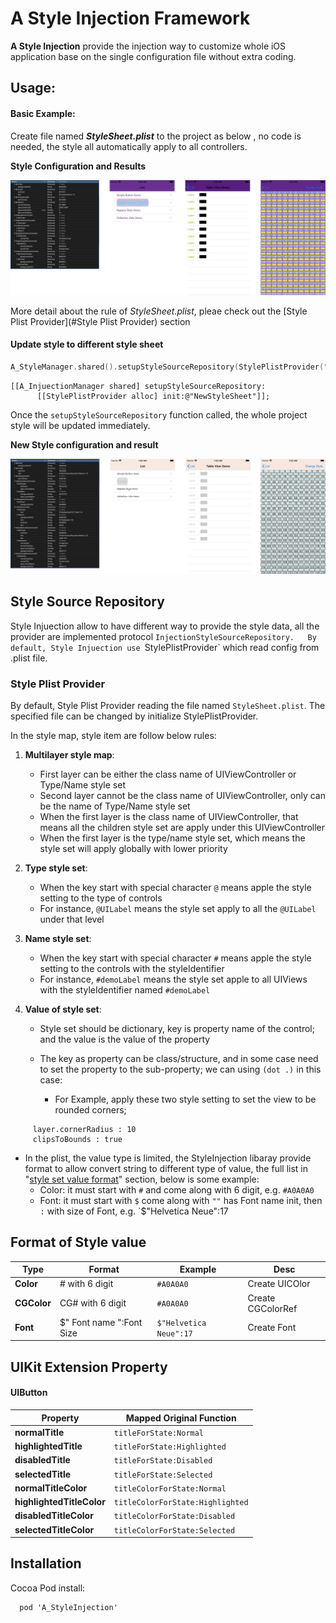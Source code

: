 # A Style Injection Framework

**A Style Injection** provide the injection way to customize whole iOS application base on the single configuration file without extra coding.



## Usage:



#### Basic Example:

Create file named ***StyleSheet.plist*** to the project as below , no code is needed, the style all automatically apply to all controllers.



**Style Configuration and Results**

![StyleSetting_1](./Example/ReadmePhotos/StyleSetting_1.png)

More detail about the rule of *StyleSheet.plist*, pleae check out the [Style Plist Provider](#Style Plist Provider) section




#### Update style to different style sheet

```swift
A_StyleManager.shared().setupStyleSourceRepository(StylePlistProvider("NewStyleSheet"))
```

```objc
[[A_InjuectionManager shared] setupStyleSourceRepository:
      [[StylePlistProvider alloc] init:@"NewStyleSheet"]];
```



Once the `setupStyleSourceRepository` function called, the whole project style will be updated immediately.



**New Style configuration and result**

![StyleSetting_1](./Example/ReadmePhotos/StyleSetting_2.png)



## Style Source Repository

Style Injuection allow to have different way to provide the style data, all the provider are  implemented protocol `InjectionStyleSourceRepository.  
By default, Style Injuection use `StylePlistProvider` which read config from .plist file.



### Style Plist Provider

By default, Style Plist Provider reading the file named `StyleSheet.plist`. The specified file can be changed by initialize StylePlistProvider.

In the style map, style item are follow below rules:

1. **Multilayer style map**:
   - First layer can be either the class name of UIViewController or Type/Name style set  
   - Second layer cannot be the class name of UIViewController, only can be the name of Type/Name style set
   - When the first layer is the class name of UIViewController, that means all the children style set are apply under this UIViewController
   - When the first layer is the type/name style set, which means the style set will apply globally with lower priority

2. **Type style set**:  
   - When the key start with special character `@` means apple the style setting to the type of controls
   - For instance, `@UILabel` means the style set apply to all the `@UILabel` under that level

3. **Name style set**:  
   - When the key start with special character `#` means apple the style setting to the controls with the styleIdentifier
   - For instance, `#demoLabel` means the style set apple to all UIViews with the styleIdentifier named `#demoLabel`  

4. **Value of style set**:  
   - Style set should be dictionary, key is property name of the control; and the value is the value of the property
   
   - The key as property can be class/structure, and in some case need to set the property to the sub-property; we can using `(dot .)` in this case:
     + For Example, apply these two style setting to set the view to be rounded corners; 
```
     layer.cornerRadius : 10
     clipsToBounds : true
```

   - In the plist, the value type is limited, the StyleInjection libaray provide format to allow convert string to different type of value, the full list in "[style set value format](#style_set_value_format)" section, below is some example:
     + Color: it must start with `#` and come along with 6 digit, e.g. `#A0A0A0`  
     + Font: it must start with `$` come along with `""` has Font name init, then `:` with size of Font, e.g. `$"Helvetica Neue":17



## Format of Style value

| Type  | Format                   | Example                | Desc |
| ----- | ------------------------ | ---------------------- | ---- |
| **Color** | \# with 6 digit          | `#A0A0A0`             | Create UICOlor |
| **CGColor** | CG\# with 6 digit | `#A0A0A0` | Create CGColorRef |
| **Font** | $" Font name ":Font Size | `$"Helvetica Neue":17` | Create Font |




## UIKit Extension Property

#### UIButton
| Property                   | Mapped Original Function       |
| ------------------------ | ---------------------- |
| **normalTitle** | `titleForState:Normal`             |
| **highlightedTitle** | `titleForState:Highlighted` |
| **disabledTitle** | `titleForState:Disabled` |
| **selectedTitle** | `titleForState:Selected` |
| **normalTitleColor** | `titleColorForState:Normal` |
| **highlightedTitleColor** | `titleColorForState:Highlighted` |
| **disabledTitleColor** | `titleColorForState:Disabled` |
| **selectedTitleColor** | `titleColorForState:Selected` |



## Installation

Cocoa Pod install:
```
  pod 'A_StyleInjection'
```

